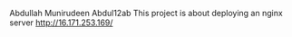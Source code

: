 Abdullah Munirudeen 
Abdul12ab 
This project is about deploying an nginx server
http://16.171.253.169/
